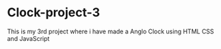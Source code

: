# Clock-project-3
This is my 3rd project where i have made a Anglo Clock using HTML CSS and JavaScript
